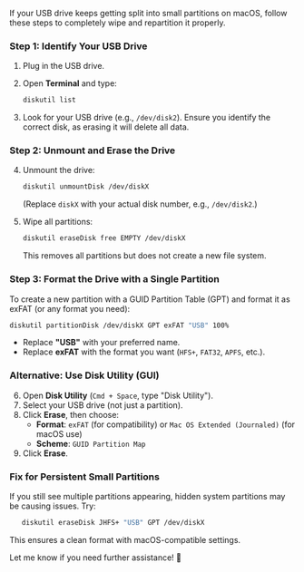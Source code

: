 
If your USB drive keeps getting split into small partitions on macOS, follow these steps to completely wipe and repartition it properly.

### **Step 1: Identify Your USB Drive**

1. Plug in the USB drive.
2. Open **Terminal** and type:
    
    ```sh
    diskutil list
    ```
    
3. Look for your USB drive (e.g., `/dev/disk2`). Ensure you identify the correct disk, as erasing it will delete all data.

### **Step 2: Unmount and Erase the Drive**

4. Unmount the drive:
    
    ```sh
    diskutil unmountDisk /dev/diskX
    ```
    
    (Replace `diskX` with your actual disk number, e.g., `/dev/disk2`.)
    
5. Wipe all partitions:
    
    ```sh
    diskutil eraseDisk free EMPTY /dev/diskX
    ```
    
    This removes all partitions but does not create a new file system.
    

### **Step 3: Format the Drive with a Single Partition**

To create a new partition with a GUID Partition Table (GPT) and format it as exFAT (or any format you need):

```sh
diskutil partitionDisk /dev/diskX GPT exFAT "USB" 100%
```

- Replace **"USB"** with your preferred name.
- Replace **exFAT** with the format you want (`HFS+`, `FAT32`, `APFS`, etc.).

### **Alternative: Use Disk Utility (GUI)**

6. Open **Disk Utility** (`Cmd + Space`, type "Disk Utility").
7. Select your USB drive (not just a partition).
8. Click **Erase**, then choose:
    - **Format**: `exFAT` (for compatibility) or `Mac OS Extended (Journaled)` (for macOS use)
    - **Scheme**: `GUID Partition Map`
9. Click **Erase**.

### **Fix for Persistent Small Partitions**

If you still see multiple partitions appearing, hidden system partitions may be causing issues. Try:

```sh
   diskutil eraseDisk JHFS+ "USB" GPT /dev/diskX
```

This ensures a clean format with macOS-compatible settings.

Let me know if you need further assistance! 🚀